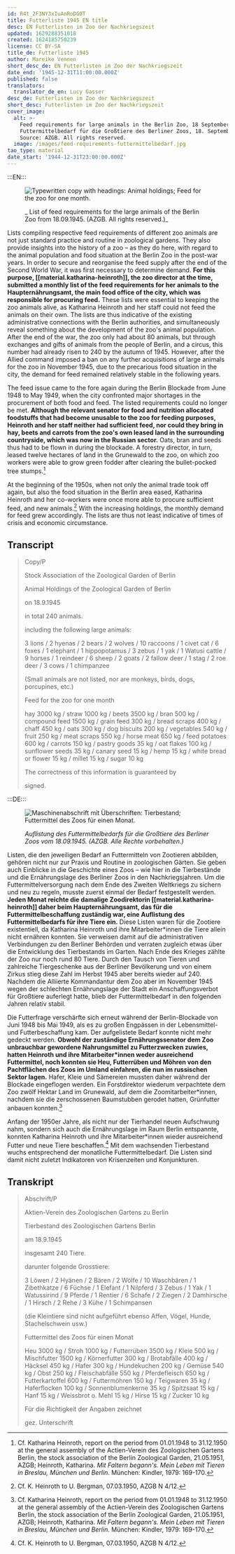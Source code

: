 ```yaml
---
id: R4t_2F3NY3xIuAnRoDG0T
title: Futterliste 1945 EN title
desc: EN Futterlisten im Zoo der Nachkriegszeit
updated: 1629288351018
created: 1624185750239
license: CC BY-SA
title_de: Futterliste 1945
author: Mareike Vennen
short_desc_de: EN Futterlisten im Zoo der Nachkriegszeit
date_end: '1945-12-31T11:00:00.000Z'
published: false
translators:
  translator_de_en: Lucy Gasser
desc_de: Futterlisten im Zoo der Nachkriegszeit
short_desc: Futterlisten im Zoo der Nachkriegszeit
cover_image:
  alt: >-
    Feed requirements for large animals in the Berlin Zoo, 18 September 1945.
    Futtermittelbedarf für die Großtiere des Berliner Zoos, 18. September 1945.
    Source: AZGB. All rights reserved.
  image: /images/feed-requirements-futtermittelbedarf.jpg
tao_type: material
date_start: '1944-12-31T23:00:00.000Z'
---
```


:::EN:::

<figure>

![Typewritten copy with headings: Animal holdings; Feed for the zoo for one month.](/images/mv/feed-requirements-futtermittelbedarf.jpg)

<figcaption>

_ List of feed requirements for the large animals of the Berlin Zoo from 18.09.1945. (AZGB. All rights reserved.)_

</figcaption>

</figure>

Lists compiling respective feed requirements of different zoo animals are not just standard practice and routine in zoological gardens. They also provide insights into the history of a zoo – as they do here, with regard to the animal population and food situation at the Berlin Zoo in the post-war years. In order to secure and reorganise the feed supply after the end of the Second World War, it was first necessary to determine demand. **For this purpose, [[material.katharina-heinroth]], the zoo director at the time, submitted a monthly list of the feed requirements for her animals to the Haupternährungsamt, the main food office of the city, which was responsible for procuring feed.** These lists were essential to keeping the zoo animals alive, as Katharina Heinroth and her staff could not feed the animals on their own. The lists are thus indicative of the existing administrative connections with the Berlin authorities, and simultaneously reveal something about the development of the zoo's animal population. After the end of the war, the zoo only had about 80 animals, but through exchanges and gifts of animals from the people of Berlin, and a circus, this number had already risen to 240 by the autumn of 1945. However, after the Allied command imposed a ban on any further acquisitions of large animals for the zoo in November 1945, due to the precarious food situation in the city, the demand for feed remained relatively stable in the following years.

The feed issue came to the fore again during the Berlin Blockade from June 1948 to May 1949, when the city confronted major shortages in the procurement of both food and feed. The listed requirements could no longer be met. **Although the relevant senator for food and nutrition allocated foodstuffs that had become unusable to the zoo for feeding purposes, Heinroth and her staff neither had sufficient feed, nor could they bring in hay, beets and carrots from the zoo's own leased land in the surrounding countryside, which was now in the Russian sector.** Oats, bran and seeds thus had to be flown in during the blockade. A forestry director, in turn, leased twelve hectares of land in the Grunewald to the zoo, on which zoo workers were able to grow green fodder after clearing the bullet-pocked tree stumps.[^1]

At the beginning of the 1950s, when not only the animal trade took off again, but also the food situation in the Berlin area eased, Katharina Heinroth and her co-workers were once more able to procure sufficient feed, and new animals.[^2] With the increasing holdings, the monthly demand for feed grew accordingly. The lists are thus not least indicative of times of crisis and economic circumstance.

## Transcript

>Copy/P
>
>Stock Association of the Zoological Garden of Berlin
>
>Animal Holdings of the Zoological Garden of Berlin
>
>on 18.9.1945
>
>in total 240 animals.
>
> including the following large animals:
>
>3 lions / 2 hyenas / 2 bears / 2 wolves / 10 raccoons / 1 civet cat / 6 foxes / 1 elephant / 1 hippopotamus / 3 zebus / 1 yak / 1 Watusi cattle / 9 horses / 1 reindeer / 6 sheep / 2 goats / 2 fallow deer / 1 stag / 2 roe deer / 3 cows / 1 chimpanzee
>
>(Small animals are not listed, nor are monkeys, birds, dogs, porcupines, etc.)
>
>Feed for the zoo for one month
>
>hay 3000 kg / straw 1000 kg / beets 3500 kg / bran 500 kg / compound feed 1500 kg / grain feed 300 kg / bread scraps 400 kg / chaff 450 kg / oats 300 kg / dog biscuits 200 kg / vegetables 540 kg / fruit 250 kg / meat scraps 550 kg / horse meat 650 kg / feed potatoes 600 kg / carrots 150 kg / pastry goods 35 kg / oat flakes 100 kg / sunflower seeds 35 kg / canary seed 15 kg / hemp 15 kg / white bread or flower 15 kg / millet 15 kg / sugar 10 kg
>
>The correctness of this information is guaranteed by
>
>signed.

[^1]: Cf. Katharina Heinroth, report on the period from 01.01.1948 to 31.12.1950 at the general assembly of the Actien-Verein des Zoologischen Gartens Berlin, the stock association of the Berlin Zoological Garden, 21.05.1951, AZGB; Heinroth, Katharina. _Mit Faltern begann's. Mein Leben mit Tieren in Breslau, München und Berlin_. München: Kindler, 1979: 169-170.

[^2]: Cf. K. Heinroth to U. Bergman, 07.03.1950, AZGB N 4/12.

:::DE:::

<figure>

![Maschinenabschrift mit Überschriften: Tierbestand; Futtermittel des Zoos für einen Monat.](/images/mv/feed-requirements-futtermittelbedarf.jpg)

<figcaption>
 
_Auflistung des Futtermittelbedarfs für die Großtiere des Berliner Zoos vom 18.09.1945. (AZGB. Alle Rechte vorbehalten.)_

</figcaption>

</figure>

Listen, die den jeweiligen Bedarf an Futtermitteln von Zootieren abbilden, gehören nicht nur zur Praxis und Routine in zoologischen Gärten. Sie geben auch Einblicke in die Geschichte eines Zoos – wie hier in die Tierbestände und die Ernährungslage des Berliner Zoos in den Nachkriegsjahren. Um die Futtermittelversorgung nach dem Ende des Zweiten Weltkriegs zu sichern und neu zu regeln, musste zuerst einmal der Bedarf festgestellt werden. **Jeden Monat reichte die damalige Zoodirektorin [[material.katharina-heinroth]]   daher beim Haupternährungsamt, das für die Futtermittelbeschaffung zuständig war, eine Auflistung des Futtermittelbedarfs für ihre Tiere ein.** Diese Listen waren für die Zootiere existentiell, da Katharina Heinroth und ihre Mitarbeiter\*innen die Tiere allein nicht ernähren konnten. Sie verweisen damit auf die administrativen Verbindungen zu den Berliner Behörden und verraten zugleich etwas über die Entwicklung des Tierbestands im Garten.   Nach Ende des Krieges zählte der Zoo nur noch rund 80 Tiere. Durch den Tausch von Tieren und zahlreiche Tiergeschenke aus der Berliner Bevölkerung und von einem Zirkus stieg diese Zahl im Herbst 1945 aber bereits wieder auf 240. Nachdem die Alliierte Kommandantur dem Zoo aber im November 1945 wegen der schlechten Ernährungslage der Stadt ein Anschaffungsverbot für Großtiere auferlegt hatte, blieb der Futtermittelbedarf in den folgenden Jahren relativ stabil.

Die Futterfrage verschärfte sich erneut während der Berlin-Blockade von Juni 1948 bis Mai 1949, als es zu großen Engpässen in der Lebensmittel- und Futterbeschaffung kam. Der aufgelistete Bedarf konnte nicht mehr gedeckt werden. **Obwohl der zuständige Ernährungssenator dem Zoo unbrauchbar gewordene Nahrungsmittel zu Futterzwecken zuwies, hatten Heinroth und ihre Mitarbeiter\*innen weder ausreichend Futtermittel, noch konnten sie Heu, Futterrüben und Möhren von den Pachtflächen des Zoos im Umland einfahren, die nun im russischen Sektor lagen.** Hafer, Kleie und Sämereien mussten daher während der Blockade eingeflogen werden. Ein Forstdirektor wiederum verpachtete dem Zoo zwölf Hektar Land im Grunewald, auf dem die Zoomitarbeiter\*innen, nachdem sie die zerschossenen Baumstubben gerodet hatten, Grünfutter anbauen konnten.[^1]

Anfang der 1950er Jahre, als nicht nur der Tierhandel neuen Aufschwung nahm, sondern sich auch die Ernährungslage im Raum Berlin entspannte, konnten Katharina Heinroth und ihre Mitarbeiter\*innen wieder ausreichend Futter und neue Tiere beschaffen.[^2] Mit dem wachsenden Tierbestand wuchs entsprechend der monatliche Futtermittelbedarf. Die Listen sind damit nicht zuletzt Indikatoren von Krisenzeiten und Konjunkturen.

## Transkript

>Abschrift/P
>
>Aktien-Verein des Zoologischen Gartens zu Berlin
>
>Tierbestand des Zoologischen Gartens Berlin
>
>am 18.9.1945
>
>insgesamt 240 Tiere.
>
>darunter folgende Grosstiere:
>
>3 Löwen / 2 Hyänen / 2 Bären / 2 Wölfe / 10 Waschbären / 1 Zibethkatze / 6 Füchse / 1 Elefant / 1 Nilpferd / 3 Zebus / 1 Yak / 1 Watussirind / 9 Pferde / 1 Rentier / 6 Schafe / 2 Ziegen / 2 Damhirsche / 1 Hirsch / 2 Rehe / 3 Kühe / 1 Schimpansen
>
>(die Kleintiere sind nicht aufgeführt ebenso Affen, Vögel, Hunde, Stachelschwein usw.)
>
>Futtermittel des Zoos für einen Monat
>
>Heu 3000 kg / Stroh 1000 kg / Futterrüben 3500 kg / Kleie 500 kg / Mischfutter 1500 kg / Körnerfutter 300 kg / Brotabfälle 400 kg / Häcksel 450 kg / Hafer 300 kg / Hundekuchen 200 kg / Gemüse 540 kg / Obst 250 kg / Fleischabfälle 550 kg / Pferdefleisch 650 kg / Futterkartoffel 600 kg / Futtermöhren 150 kg / Teigwaren 35 kg / Haferflocken 100 kg / Sonnenblumenkerne 35 kg / Spitzsaat 15 kg / Hanf 15 kg / Weissbrot o. Mehl 15 kg / Hirse 15 kg / Zucker 10 kg
>
>Für die Richtigkeit der Angaben zeichnet
>
>gez. Unterschrift

[^1]: Vgl. Katharina Heinroth, Bericht über die Zeit vom 01.01.1948 bis 31.12.1950 auf der Hauptversammlung des Actien-Vereins des Zoologischen Gartens Berlin, 21.05.1951, AZGB; Heinroth, Katharina. _Mit Faltern begann's. Mein Leben mit Tieren in Breslau, München und Berlin_. München: Kindler, 1979: 169-170.

[^2]: Vgl. K. Heinroth an U. Bergman, 07.03.1950, AZGB N 4/12.
